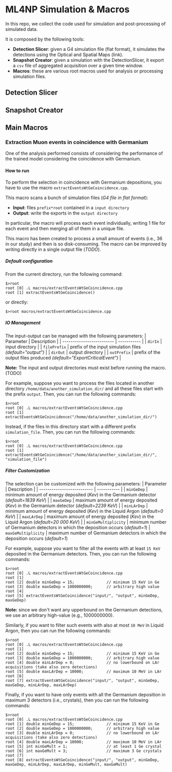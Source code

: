 # ML4NP Simulation & Macros
In this repo, we collect the code used for simulation and post-processing of simulated data.

It is composed by the following tools:
- **Detection Slicer**: given a G4 simulation file (flat format), it simulates the detections using the Optical and Spatial Maps (link).
- **Snapshot Creator**: given a simulation with the DetectionSlicer, it export a `csv` file of aggregated acquisition over a given time window.
- **Macros**: these are various root macros used for analysis or processing simulation files.

## Detection Slicer

## Snapshot Creator

## Main Macros
### Extraction Muon events in coincidence with Germanium
One of the analysis performed consists of considering the performance of the trained model considering the coincidence with Germanium.

#### How to run
To perform the selection in coincidence with Germanium depositions, you have to use the macro `extractEventsWtGeCoincidence.cpp`.

This macro scans a bunch of simulation files (*G4 file in flat format*):
- **Input**: files `prefix*root` contained in a `input directory`
- **Output**: write the exports in the `output directory`

In particular, the macro will process each event individually, writing 1 file for each event and then merging all of them in a unique file.

This macro has been created to process a small amount of events (i.e., 36 in our study) and then is so disk-consuming.
The macro can be improved by writing directly in a single output file (*TODO*).

##### Default configuration
From the current directory, run the following command:

```
$>root
root [0] .L macros/extractEventsWtGeCoincidence.cpp
root [1] extractEventsWtGeCoincidence()
```

or directly:

```
$>root macros/extractEventsWtGeCoincidence.cpp
```

##### IO Management 
The input-output can be managed with the following parameters:
|        Parameter          | Description |
| ------------------------- | ----------- |
| `dirIn`                   | input directory |
| `filePrefix`              | prefix of the input simulation files *(default="output")* |
| `dirOut`                  | output directory |
| `outPrefix`               | prefix of the output files produced *(default="ExportCriticalEvent")* |

**Note:** The input and output directories must exist before running the macro. (TODO)

For example, suppose you want to process the files located in another directory `/home/data/another_simulation_dir/` and all these files start with the prefix `output`.
Then, you can run the following commands:

```
$>root
root [0] .L macros/extractEventsWtGeCoincidence.cpp
root [1] extractEventsWtGeCoincidence("/home/data/another_simulation_dir/")
```

Instead, if the files in this directory start with a different prefix `simulation_file`.
Then, you can run the following commands:

```
$>root
root [0] .L macros/extractEventsWtGeCoincidence.cpp
root [1] extractEventsWtGeCoincidence("/home/data/another_simulation_dir/", "simulation_file")
```

##### Filter Customization
The selection can be customized with the following parameters:
|        Parameter           | Description |
| -------------------------- | ----------- |
| `minGeDep`                 | minimum amount of energy deposited (*Kev*) in the Germanium detector (*default=1839 KeV*) |
| `maxGeDep`                 | maximum amount of energy deposited (*Kev*) in the Germanium detector (*default=2239 KeV*) |
| `minLArDep`                | minimum amount of energy deposited (*Kev*) in the Liquid Argon (*default=0 KeV*) |
| `maxLArDep`                | maximum amount of energy deposited (*Kev*) in the Liquid Argon (*default=20 000 KeV*) |
| `minGeMultiplicity`        | minimum number of Germanium detectors in which the deposition occurs (*default=1*)
| `maxGeMultiplicity`        | maximum number of Germanium detectors in which the deposition occurs (*default=1*)

For example, suppose you want to filter all the events with at least `15 KeV` deposited in the Germanium detectors.
Then, you can run the following commands:

```
$>root
root [0] .L macros/extractEventsWtGeCoincidence.cpp
root [1]
root [2] double minGeDep = 15;              // minimum 15 KeV in Ge
root [3] double maxGeDep = 1000000000;      // arbitrary high value
root [4]
root [5] extractEventsWtGeCoincidence("input/", "output", minGeDep, maxGeDep)
```
**Note:** since we don't want any upperbound on the Germanium detections, we use an arbitrary high-value (e.g., 1000000000).

Similarly, if you want to filter such events with also at most `10 MeV` in Liquid Argon, then you can run the following commands:

```
$>root
root [0] .L macros/extractEventsWtGeCoincidence.cpp
root [1]
root [2] double minGeDep = 15;              // minimum 15 KeV in Ge
root [3] double maxGeDep = 1000000000;      // arbitrary high value
root [4] double minLArDep = 0;              // no lowerbound on LAr acquisitions (take also zero detections)
root [5] double maxLArDep = 10000;          // maximum 10 MeV in LAr
root [6]
root [7] extractEventsWtGeCoincidence("input/", "output", minGeDep, maxGeDep, minLArDep, maxLArDep)
```

Finally, if you want to have only events with all the Germanium deposition in maximum 3 detectors (i.e., crystals), then you can run the following commands:

```
$>root
root [0] .L macros/extractEventsWtGeCoincidence.cpp
root [1] double minGeDep = 15;              // minimum 15 KeV in Ge
root [2] double maxGeDep = 1000000000;      // arbitrary high value
root [3] double minLArDep = 0;              // no lowerbound on LAr acquisitions (take also zero detections)
root [4] double maxLArDep = 10000;          // maximum 10 MeV in LAr
root [5] int minGeMult = 1;                 // at least 1 Ge crystal
root [6] int maxGeMult = 3;                 // maximum 3 Ge crystals
root [7]
root [8] extractEventsWtGeCoincidence("input/", "output", minGeDep, maxGeDep, minLArDep, maxLArDep, minGeMult, maxGeMult)
```